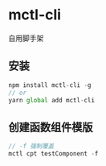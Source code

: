 # mctl-cli

自用脚手架

## 安装
```js
npm install mctl-cli -g
// or
yarn global add mctl-cli
```

## 创建函数组件模版

```js
// -f 强制覆盖
mctl cpt testComponent -f
```
